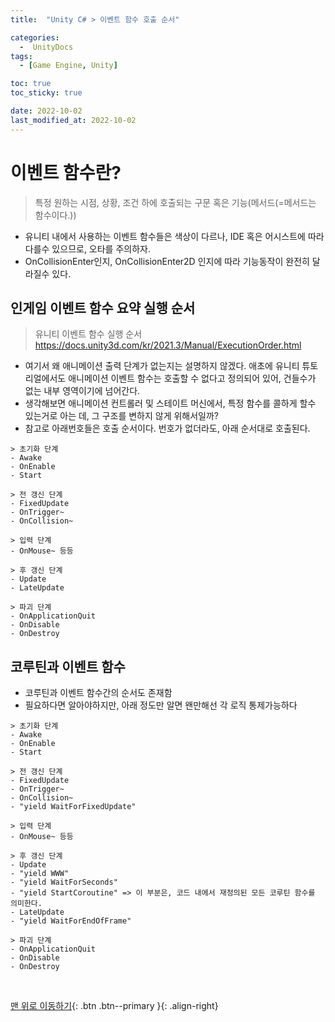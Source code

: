 ```yaml
---
title:  "Unity C# > 이벤트 함수 호출 순서" 

categories:
  -  UnityDocs
tags:
  - [Game Engine, Unity]

toc: true
toc_sticky: true

date: 2022-10-02
last_modified_at: 2022-10-02
---
```


# 이벤트 함수란?
> 특정 원하는 시점, 상황, 조건 하에 호출되는 구문 혹은 기능(메서드(=메서드는 함수이다.))
- 유니티 내에서 사용하는 이벤트 함수들은 색상이 다르나, IDE 혹은 어시스트에 따라 다를수 있으므로, 오타를 주의하자.
- OnCollisionEnter인지, OnCollisionEnter2D 인지에 따라 기능동작이 완전히 달라질수 있다.

## 인게임 이벤트 함수 요약 실행 순서
> 유니티 이벤트 함수 실행 순서 <https://docs.unity3d.com/kr/2021.3/Manual/ExecutionOrder.html>
- 여기서 왜 애니메이션 출력 단계가 없는지는 설명하지 않겠다. 애초에 유니티 튜토리얼에서도 애니메이션 이벤트 함수는 호출할 수 없다고 정의되어 있어, 건들수가 없는 내부 영역이기에 넘어간다.
- 생각해보면 애니메이션 컨트롤러 및 스테이트 머신에서, 특정 함수를 콜하게 할수 있는거로 아는 데, 그 구조를 변하지 않게 위해서일까?
- 참고로 아래번호들은 호출 순서이다. 번호가 없더라도, 아래 순서대로 호출된다.

```
> 초기화 단계
- Awake
- OnEnable
- Start

> 전 갱신 단계
- FixedUpdate
- OnTrigger~
- OnCollision~

> 입력 단계
- OnMouse~ 등등

> 후 갱신 단계
- Update
- LateUpdate

> 파괴 단계
- OnApplicationQuit
- OnDisable
- OnDestroy
```

## 코루틴과 이벤트 함수
- 코루틴과 이벤트 함수간의 순서도 존재함
- 필요하다면 알아야하지만, 아래 정도만 알면 왠만해선 각 로직 통제가능하다

```
> 초기화 단계
- Awake
- OnEnable
- Start

> 전 갱신 단계
- FixedUpdate
- OnTrigger~
- OnCollision~
- "yield WaitForFixedUpdate"

> 입력 단계
- OnMouse~ 등등

> 후 갱신 단계
- Update
- "yield WWW"
- "yield WaitForSeconds"
- "yield StartCoroutine" => 이 부분은, 코드 내에서 재정의된 모든 코루틴 함수를 의미한다.
- LateUpdate
- "yield WaitForEndOfFrame"

> 파괴 단계
- OnApplicationQuit
- OnDisable
- OnDestroy
```

<br>


[맨 위로 이동하기](#){: .btn .btn--primary }{: .align-right}
